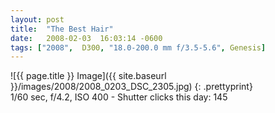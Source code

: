```yaml
---
layout: post
title:  "The Best Hair"
date:   2008-02-03  16:03:14 -0600
tags: ["2008",  D300, "18.0-200.0 mm f/3.5-5.6", Genesis]
---
```

![{{ page.title }} Image]({{ site.baseurl }}/images/2008/2008_0203_DSC_2305.jpg)
{: .prettyprint}   
1/60 sec, f/4.2, ISO 400 - Shutter clicks this day: 145